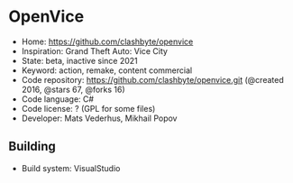 # OpenVice

- Home: https://github.com/clashbyte/openvice
- Inspiration: Grand Theft Auto: Vice City
- State: beta, inactive since 2021
- Keyword: action, remake, content commercial
- Code repository: https://github.com/clashbyte/openvice.git (@created 2016, @stars 67, @forks 16)
- Code language: C#
- Code license: ? (GPL for some files)
- Developer: Mats Vederhus, Mikhail Popov

## Building

- Build system: VisualStudio
